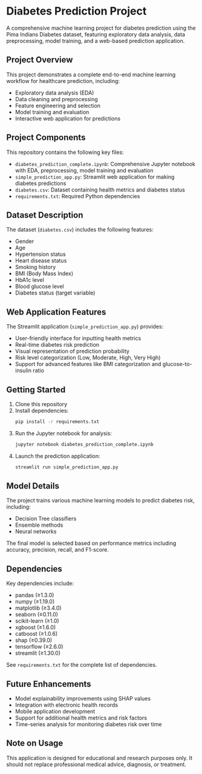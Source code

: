 # Diabetes Prediction Project

A comprehensive machine learning project for diabetes prediction using the Pima Indians Diabetes dataset, featuring exploratory data analysis, data preprocessing, model training, and a web-based prediction application.

## Project Overview

This project demonstrates a complete end-to-end machine learning workflow for healthcare prediction, including:

- Exploratory data analysis (EDA)
- Data cleaning and preprocessing
- Feature engineering and selection
- Model training and evaluation
- Interactive web application for predictions

## Project Components

This repository contains the following key files:

- `diabetes_prediction_complete.ipynb`: Comprehensive Jupyter notebook with EDA, preprocessing, model training and evaluation
- `simple_prediction_app.py`: Streamlit web application for making diabetes predictions
- `diabetes.csv`: Dataset containing health metrics and diabetes status
- `requirements.txt`: Required Python dependencies

## Dataset Description

The dataset (`diabetes.csv`) includes the following features:
- Gender
- Age
- Hypertension status
- Heart disease status
- Smoking history
- BMI (Body Mass Index)
- HbA1c level
- Blood glucose level
- Diabetes status (target variable)

## Web Application Features

The Streamlit application (`simple_prediction_app.py`) provides:

- User-friendly interface for inputting health metrics
- Real-time diabetes risk prediction
- Visual representation of prediction probability
- Risk level categorization (Low, Moderate, High, Very High)
- Support for advanced features like BMI categorization and glucose-to-insulin ratio

## Getting Started

1. Clone this repository
2. Install dependencies:
   ```bash
   pip install -r requirements.txt
   ```
3. Run the Jupyter notebook for analysis:
   ```bash
   jupyter notebook diabetes_prediction_complete.ipynb
   ```
4. Launch the prediction application:
   ```bash
   streamlit run simple_prediction_app.py
   ```

## Model Details

The project trains various machine learning models to predict diabetes risk, including:
- Decision Tree classifiers
- Ensemble methods
- Neural networks

The final model is selected based on performance metrics including accuracy, precision, recall, and F1-score.

## Dependencies

Key dependencies include:
- pandas (≥1.3.0)
- numpy (≥1.19.0)
- matplotlib (≥3.4.0)
- seaborn (≥0.11.0)
- scikit-learn (≥1.0)
- xgboost (≥1.6.0)
- catboost (≥1.0.6)
- shap (≥0.39.0)
- tensorflow (≥2.6.0)
- streamlit (≥1.30.0)

See `requirements.txt` for the complete list of dependencies.

## Future Enhancements

- Model explainability improvements using SHAP values
- Integration with electronic health records
- Mobile application development
- Support for additional health metrics and risk factors
- Time-series analysis for monitoring diabetes risk over time

## Note on Usage

This application is designed for educational and research purposes only. It should not replace professional medical advice, diagnosis, or treatment.
